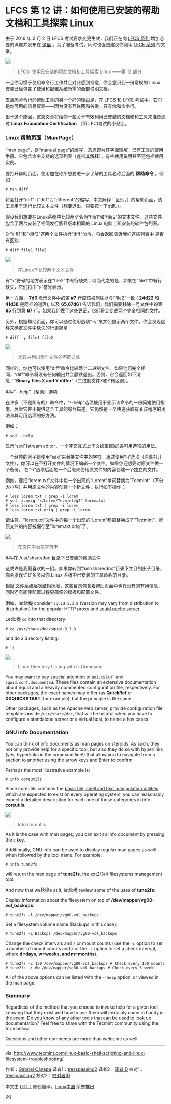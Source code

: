 LFCS 第 12 讲：如何使用已安装的帮助文档和工具探索 Linux
==================================================================================

由于 2016 年 2 月 2 日 LFCS 考试要求变更生效，我们正在向 [LFCS 系列][1] 增加必要的课题并发布在 [这里][1] 。为了准备考试，同时也强烈建议你阅读 [LFCE 系列][2] 的文章。

![](http://www.tecmint.com/wp-content/uploads/2016/03/Explore-Linux-with-Documentation-and-Tools.png)
>LFCS: 使用已安装的帮助文档和工具探索 Linux ——第 12 部分

一旦你习惯于使用命令行工作并且对此感到惬意，你会意识到一份常规的 Linux 安装已经包含了使用和配置系统所需的全部说明文档。

去熟悉命令行的帮助工具的另一个好的理由是，在 [LFCS][3] 和 [LFCE][4] 考试中，它们是你可用的信息资源——因为没有互联网和谷歌，只有你和命令行。

出于这个原因，这篇文章将给你一些关于有效利用已安装的文档和和工具来准备通过 **Linux Foundation Certification** （即 LFC)考试的小贴士。

### Linux 帮助页面（Man Page）

“man page”，是“manual page”的缩写，意思即为其字面理解：已有工具的使用手册。它包含命令支持的选项列表（连带其解释），有些使用说明甚至还包括使用实例。

要打开帮助页面，使用加在你所想要进一步了解的工具名称后面的 **帮助命令** 。例如：

```
# man diff
```

将会打开“diff”（“diff”为“different”的缩写，中文解释：区别。）的帮助页面，该工具用于逐行比较文本文件（想要退出，只要按一下q键。）。

假设我们想要在Linux系统中比较两个名为“file1”和“file2”的文本文件。这些文件包含了两台安装了相同发行版且版本相同的 Linux 电脑上所安装的软件包列表。

对“diff1”和“diff2”这两个文件执行“diff”命令，将会返回告诉我们这些列表中 是否有区别：

```
# diff file1 file2
```

![](http://www.tecmint.com/wp-content/uploads/2016/03/Compare-Two-Text-Files-in-Linux.png)
>在Linux下比较两个文本文件

有“<”符号的地方表示在“file2”中有行缺失；取而代之的是，如果在“file1”中有行缺失，它们将由“>”符号表示。

另一方面， **7d6** 表示文件中的第 **#7** 行应该被删除以与“file2”一致 ( **24d22** 和 **41d38** 是同样的道理), 以及 **65,67d61** 告诉我们，我们需要移除一号文件中的第 **65** 行到第 **67** 行。如果我们做了这些更正，它们将会变成两个完全相同的文件。

另外，根据帮助页面，你可以通过使用选项“-y”来并列显示两个文件。你会发现这样来确定文件中缺失的行更简单：

```
# diff -y file1 file2
```

![](http://www.tecmint.com/wp-content/uploads/2016/03/Compare-and-List-Difference-of-Two-Files.png)
>比较并列出两个文件的不同之处

同样的，你也可以使用“diff”命令比较两个二进制文件。如果他们完全相同，“diff”命令将没有任何输出并会静默退出。否则，它会返回如下消息：“**Binary files X and Y differ**”（二进制文件X和Y有区别）。

###“--help”（帮助）选项

在许多（不是所有的）命令中，“--help”选项被用于显示该命令的一份简短使用指南，尽管它并不提供这个工具的综合描述，它仍然是一个快速获取有关该程序的用法和其可用选项的好方法。

例如：

```
# sed --help
```

显示“sed”(stream editor，一个非交互式上下文编辑器)的各可用选项的用法。

一个经典的例子是使用“sed”来替换文件中的字符。通过使用“-i”选项（原处打开文件），你可以在不打开文件的情况下编辑一个文件。如果你还想要对原文件做一个备份，
在“-i“选项后面加一个后缀来使用原文件的内容创建一个独立的文件。

例如，要把“lorem.txt”文件中每一个出现的“Lorem”单词替换为“Tecmint”（不分大小写）并用原文件的内容创建一个新文件，执行如下操作：

```
# less lorem.txt | grep -i lorem
# sed -i.orig 's/Lorem/Tecmint/gI' lorem.txt
# less lorem.txt | grep -i lorem
# less lorem.txt.orig | grep -i lorem
```

请注意，“lorem.txt”文件中的每一个出现的“Lorem”都被替换成了“Tecmint”，而原文件的内容被保存至“lorem.txt.orig”了。

![](http://www.tecmint.com/wp-content/uploads/2016/03/Replace-A-String-in-File.png)
>在文件中替换字符串

###在 /usr/share/doc 目录下已安装的帮助文件

这或许是我最喜欢的一招。如果你转到“/usr/share/doc”目录下并且列出子目录，你会发现许许多多以你 Linux 系统中已安装的工具命名的目录。

根据 [文件系统层次结构标准][5]，这些目录包含着帮助页面中也许没有的有用信息，同时还有能使配置过程更简便的模板和配置文件。

例如，let鈥檚 consider `squid-3.3.8` (version may vary from distribution to distribution) for the popular HTTP proxy and [squid cache server][6].

Let鈥檚 `cd` into that directory:

```
# cd /usr/share/doc/squid-3.3.8
```

and do a directory listing:

```
# ls
```

![](http://www.tecmint.com/wp-content/uploads/2016/03/List-Files-in-Linux.png)
>Linux Directory Listing with ls Command

You may want to pay special attention to `QUICKSTART` and `squid.conf.documented`. These files contain an extensive documentation about Squid and a heavily commented configuration file, respectively. For other packages, the exact names may differ (as **QuickRef** or **00QUICKSTART**, for example), but the principle is the same.

Other packages, such as the Apache web server, provide configuration file templates inside `/usr/share/doc`, that will be helpful when you have to configure a standalone server or a virtual host, to name a few cases.

### GNU info Documentation

You can think of info documents as man pages on steroids. As such, they not only provide help for a specific tool, but also they do so with hyperlinks (yes, hyperlinks in the command line!) that allow you to navigate from a section to another using the arrow keys and Enter to confirm.

Perhaps the most illustrative example is:

```
# info coreutils
```

Since coreutils contains the [basic file, shell and text manipulation utilities][7] which are expected to exist on every operating system, you can reasonably expect a detailed description for each one of those categories in info **coreutils**.

![](http://www.tecmint.com/wp-content/uploads/2016/03/Info-Coreutils.png)
>Info Coreutils

As it is the case with man pages, you can exit an info document by pressing the `q` key.

Additionally, GNU info can be used to display regular man pages as well when followed by the tool name. For example:

```
# info tune2fs
```

will return the man page of **tune2fs**, the ext2/3/4 filesystems management tool.

And now that we鈥檙e at it, let鈥檚 review some of the uses of **tune2fs**:

Display information about the filesystem on top of **/dev/mapper/vg00-vol_backups**:

```
# tune2fs -l /dev/mapper/vg00-vol_backups
```

Set a filesystem volume name (Backups in this case):

```
# tune2fs -L Backups /dev/mapper/vg00-vol_backups
```

Change the check intervals and `/` or mount counts (use the `-c` option to set a number of mount counts and `/` or the  `-i` option to set a check interval, where **d=days, w=weeks, and m=months**).

```
# tune2fs -c 150 /dev/mapper/vg00-vol_backups # Check every 150 mounts
# tune2fs -i 6w /dev/mapper/vg00-vol_backups # Check every 6 weeks
```

All of the above options can be listed with the `--help` option, or viewed in the man page.

### Summary

Regardless of the method that you choose to invoke help for a given tool, knowing that they exist and how to use them will certainly come in handy in the exam. Do you know of any other tools that can be used to look up documentation? Feel free to share with the Tecmint community using the form below.

Questions and other comments are more than welcome as well.

--------------------------------------------------------------------------------

via: http://www.tecmint.com/linux-basic-shell-scripting-and-linux-filesystem-troubleshooting/

作者：[Gabriel Cánepa][a]
译者1：[tresspassing2](https://git.oschina.net/tresspassing2)
译者2：[译者ID](https://github.com/译者ID)
校对1：[tresspassing2](https://github.com/tresspassing2)
校对2：[校对者ID](https://github.com/校对者ID)

本文由 [LCTT](https://git.oschina.net/tresspassing2/TranslateProject) 原创翻译，[Linux中国](https://linux.cn/) 荣誉推出

[a]:http://www.tecmint.com/author/gacanepa/
[1]: http://www.tecmint.com/sed-command-to-create-edit-and-manipulate-files-in-linux/
[2]: http://www.tecmint.com/installing-network-services-and-configuring-services-at-system-boot/
[3]: http://www.tecmint.com/sed-command-to-create-edit-and-manipulate-files-in-linux/
[4]: http://www.tecmint.com/installing-network-services-and-configuring-services-at-system-boot/
[5]: http://www.tecmint.com/linux-directory-structure-and-important-files-paths-explained/
[6]: http://www.tecmint.com/configure-squid-server-in-linux/
[7]: http://www.tecmint.com/sed-command-to-create-edit-and-manipulate-files-in-linux/
[8]: 

